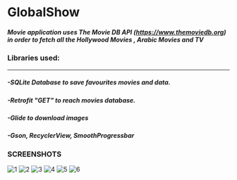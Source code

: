 # GlobalShow

##### Movie application uses The Movie DB API (https://www.themoviedb.org) in order to fetch all the Hollywood Movies , Arabic Movies and TV

### Libraries used:
---------------------
##### -SQLite Database to save favourites movies and data.
##### -Retrofit "GET" to reach movies database.
##### -Glide to download images
##### -Gson, RecyclerView, SmoothProgressbar


### SCREENSHOTS

![1](https://user-images.githubusercontent.com/33384304/36171316-d4b69548-110a-11e8-8076-ba4993744174.png)     ![2](https://user-images.githubusercontent.com/33384304/36171317-d4edd8be-110a-11e8-8fe5-d310c7721923.png)     ![3](https://user-images.githubusercontent.com/33384304/36171318-d5291ca8-110a-11e8-8f9c-8f3c617c3b37.png)
![4](https://user-images.githubusercontent.com/33384304/36171340-f28e5542-110a-11e8-874e-70e3e7301511.png)     ![5](https://user-images.githubusercontent.com/33384304/36171342-f2b50dae-110a-11e8-87ab-5fc09507bef6.png)     ![6](https://user-images.githubusercontent.com/33384304/36171343-f2fa5e72-110a-11e8-816d-553c5fbe9af3.png)
